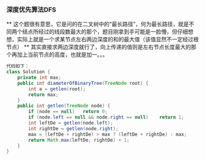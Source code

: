 <h3> 深度优先算法DFS </h3>
** 这个题很有意思，它是问的在二叉树中的“最长路径”，何为最长路径，就是不同两个结点所经过的线段数最大的那个，题目刚拿到手可能是一脸懵，但仔细想想，实际上就是一个求某节点左右两边深度的和的最大值（该值显然不一定经过根节点）
** 其实直接求两边深度就行了，向上传递的值则是左右节点长度最大的那个再加上当前节点的高度，也就是加一。。。

```java
代码如下：
class Solution {
    private int max;
    public int diameterOfBinaryTree(TreeNode root) {
        int a = getlen(root);
        return max;
    }
    public int getlen(TreeNode node) {
        if (node == null)   return 0;
        if (node.left == null && node.right == null)    return 1;
        int leftDe = getlen(node.left);
        int rightDe = getlen(node.right);
        max = (leftDe + rightDe) > max ? (leftDe + rightDe) : max;
        return Math.max(leftDe, rightDe) + 1;
    }
}
```
